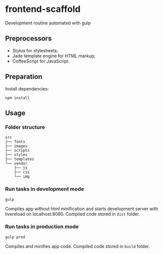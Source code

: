 # frontend-scaffold
Development routine automated with gulp


## Preprocessors
* Stylus for stylesheets;
* Jade template engine for HTML markup;
* CoffeeScript for JavaScript.


## Preparation

Install dependencies:
```
npm install
```


## Usage

### Folder structure

```
src
├── fonts
├── images
├── scripts
├── styles
├── templates
└── vendor
    ├── js
    ├── css
    └── img
```


### Run tasks in development mode
```
gulp
```
Compiles app without html minification and starts development server with livereload on localhost:8080.
Compiled code stored in `dist` folder.


### Run tasks in production mode
```
gulp prod
```
Compiles and minifies app code.
Compiled code stored in `build` folder.
